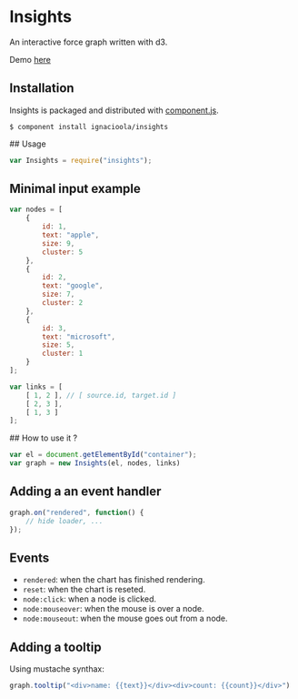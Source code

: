 Insights 
========

An interactive force graph written with d3. 

Demo [here](http://ignacioola.github.com/insights/demo/)

## Installation

Insights is packaged and distributed with [component.js](https://github.com/component/component).

    $ component install ignacioola/insights

## Usage
```javascript
var Insights = require("insights");
```

## Minimal input example

```javascript
var nodes = [
    {
        id: 1,
        text: "apple",
        size: 9,
        cluster: 5
    },
    {
        id: 2,
        text: "google",
        size: 7,
        cluster: 2
    },
    {
        id: 3,
        text: "microsoft",
        size: 5,
        cluster: 1
    }
];

var links = [
    [ 1, 2 ], // [ source.id, target.id ]
    [ 2, 3 ],
    [ 1, 3 ]
];
```

## How to use it ?

```javascript
var el = document.getElementById("container");
var graph = new Insights(el, nodes, links)
```

## Adding a an event handler

```javascript
graph.on("rendered", function() {
    // hide loader, ...
});
```

## Events

* `rendered`: when the chart has finished rendering.
* `reset`: when the chart is reseted.
* `node:click`: when a node is clicked.
* `node:mouseover`: when the mouse is over a node.
* `node:mouseout`: when the mouse goes out from a node.

## Adding a tooltip

Using mustache synthax:

```javascript
graph.tooltip("<div>name: {{text}}</div><div>count: {{count}}</div>")
```
